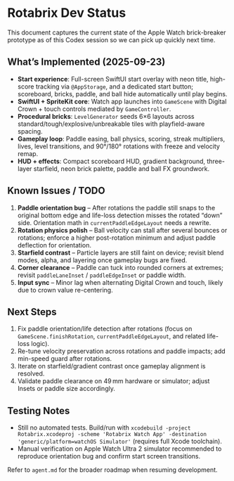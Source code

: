 # Rotabrix Dev Status

This document captures the current state of the Apple Watch brick-breaker prototype as of this Codex session so we can pick up quickly next time.

## What’s Implemented (2025-09-23)
- **Start experience**: Full-screen SwiftUI start overlay with neon title, high-score tracking via `@AppStorage`, and a dedicated start button; scoreboard, bricks, paddle, and ball hide automatically until play begins.
- **SwiftUI + SpriteKit core**: Watch app launches into `GameScene` with Digital Crown + touch controls mediated by `GameController`.
- **Procedural bricks**: `LevelGenerator` seeds 6×6 layouts across standard/tough/explosive/unbreakable tiles with playfield-aware spacing.
- **Gameplay loop**: Paddle easing, ball physics, scoring, streak multipliers, lives, level transitions, and 90°/180° rotations with freeze and velocity remap.
- **HUD + effects**: Compact scoreboard HUD, gradient background, three-layer starfield, neon brick palette, paddle and ball FX groundwork.

## Known Issues / TODO
1. **Paddle orientation bug** – After rotations the paddle still snaps to the original bottom edge and life-loss detection misses the rotated “down” side. Orientation math in `currentPaddleEdgeLayout` needs a rewrite.
2. **Rotation physics polish** – Ball velocity can stall after several bounces or rotations; enforce a higher post-rotation minimum and adjust paddle deflection for orientation.
3. **Starfield contrast** – Particle layers are still faint on device; revisit blend modes, alpha, and layering once gameplay bugs are fixed.
4. **Corner clearance** – Paddle can tuck into rounded corners at extremes; revisit `paddleLaneInset` / `paddleEdgeInset` or paddle width.
5. **Input sync** – Minor lag when alternating Digital Crown and touch, likely due to crown value re-centering.

## Next Steps
1. Fix paddle orientation/life detection after rotations (focus on `GameScene.finishRotation`, `currentPaddleEdgeLayout`, and related life-loss logic).
2. Re-tune velocity preservation across rotations and paddle impacts; add min-speed guard after rotations.
3. Iterate on starfield/gradient contrast once gameplay alignment is resolved.
4. Validate paddle clearance on 49 mm hardware or simulator; adjust Insets or paddle size accordingly.

## Testing Notes
- Still no automated tests. Build/run with `xcodebuild -project Rotabrix.xcodeproj -scheme 'Rotabrix Watch App' -destination 'generic/platform=watchOS Simulator'` (requires full Xcode toolchain).
- Manual verification on Apple Watch Ultra 2 simulator recommended to reproduce orientation bug and confirm start screen transitions.

Refer to `agent.md` for the broader roadmap when resuming development.
